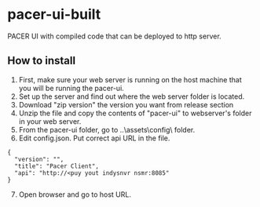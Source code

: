 # pacer-ui-built
 PACER UI with compiled code that can be deployed to http server.

## How to install
1. First, make sure your web server is running on the host machine that you will be running the pacer-ui.
2. Set up the server and find out where the web server folder is located.
3. Download "zip version" the version you want from release section
4. Unzip the file and copy the contents of "pacer-ui" to webserver's folder in your web server.
5. From the pacer-ui folder, go to ..\assets\config\ folder.
6. Edit config.json. Put correct api URL in the file.

```
{
  "version": "",
  "title": "Pacer Client",
  "api": "http://<puy yout indysnvr nsmr:8085"
}
```
7. Open browser and go to host URL.
